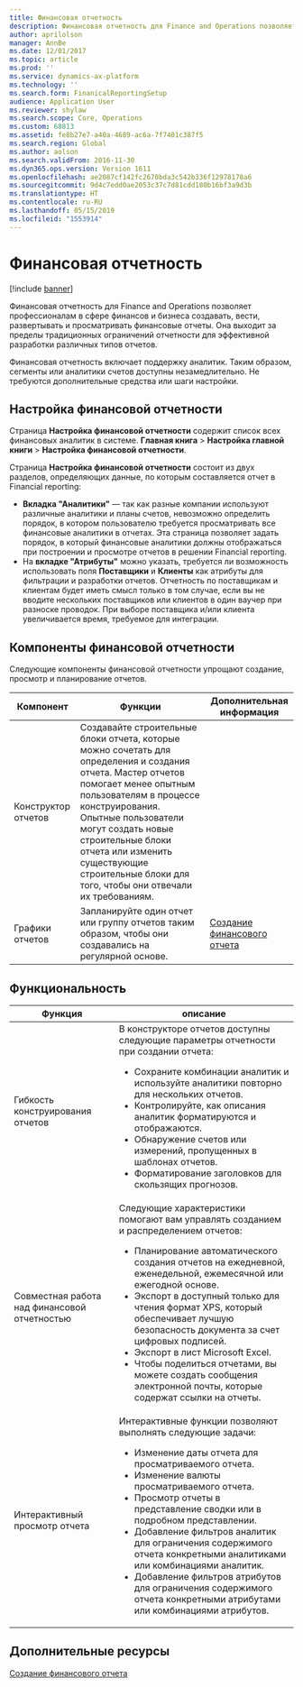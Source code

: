 ```yaml
---
title: Финансовая отчетность
description: Финансовая отчетность для Finance and Operations позволяет профессионалам в сфере финансов и бизнеса создавать, вести, развертывать и просматривать финансовые отчеты. Она выходит за пределы традиционных ограничений отчетности для эффективной разработки различных типов отчетов.
author: aprilolson
manager: AnnBe
ms.date: 12/01/2017
ms.topic: article
ms.prod: ''
ms.service: dynamics-ax-platform
ms.technology: ''
ms.search.form: FinanicalReportingSetup
audience: Application User
ms.reviewer: shylaw
ms.search.scope: Core, Operations
ms.custom: 68813
ms.assetid: fe8b27e7-a40a-4689-ac6a-7f7401c387f5
ms.search.region: Global
ms.author: aolson
ms.search.validFrom: 2016-11-30
ms.dyn365.ops.version: Version 1611
ms.openlocfilehash: ae2087cf142fc2670bda3c542b336f12978178a6
ms.sourcegitcommit: 9d4c7edd0ae2053c37c7d81cdd180b16bf3a9d3b
ms.translationtype: HT
ms.contentlocale: ru-RU
ms.lasthandoff: 05/15/2019
ms.locfileid: "1553914"
---
```

# <a name="financial-reporting"></a>Финансовая отчетность

[!include [banner](../includes/banner.md)]

Финансовая отчетность для Finance and Operations позволяет профессионалам в сфере финансов и бизнеса создавать, вести, развертывать и просматривать финансовые отчеты. Она выходит за пределы традиционных ограничений отчетности для эффективной разработки различных типов отчетов.

Финансовая отчетность включает поддержку аналитик. Таким образом, сегменты или аналитики счетов доступны незамедлительно. Не требуются дополнительные средства или шаги настройки.

## <a name="financial-reporting-setup"></a>Настройка финансовой отчетности
Страница **Настройка финансовой отчетности** содержит список всех финансовых аналитик в системе. **Главная книга** \> **Настройка главной книги** \> **Настройка финансовой отчетности**.

Страница **Настройка финансовой отчетности** состоит из двух разделов, определяющих данные, по которым составляется отчет в Financial reporting:

- **Вкладка "Аналитики"** — так как разные компании используют различные аналитики и планы счетов, невозможно определить порядок, в котором пользователю требуется просматривать все финансовые аналитики в отчетах. Эта страница позволяет задать порядок, в который финансовые аналитики должны отображаться при построении и просмотре отчетов в решении Financial reporting.
- На **вкладке "Атрибуты"** можно указать, требуется ли возможность использовать поля **Поставщики** и **Клиенты** как атрибуты для фильтрации и разработки отчетов. Отчетность по поставщикам и клиентам будет иметь смысл только в том случае, если вы не вводите нескольких поставщиков или клиентов в один ваучер при разноске проводок. При выборе поставщика и/или клиента увеличивается время, требуемое для интеграции.

## <a name="financial-reporting-components"></a>Компоненты финансовой отчетности
Следующие компоненты финансовой отчетности упрощают создание, просмотр и планирование отчетов.

| Компонент        | Функции | Дополнительная информация |
|------------------|-----------|------------------------|
| Конструктор отчетов  | Создавайте строительные блоки отчета, которые можно сочетать для определения и создания отчета. Мастер отчетов помогает менее опытным пользователям в процессе конструирования. Опытные пользователи могут создать новые строительные блоки отчета или изменить существующие строительные блоки для того, чтобы они отвечали их требованиям. | |
| Графики отчетов | Запланируйте один отчет или группу отчетов таким образом, чтобы они создавались на регулярной основе. | [Создание финансового отчета](generate-financial-report.md) |

## <a name="features"></a>Функциональность
<table>
<thead>
<tr>
<th>Функция</th>
<th>описание</th>
</tr>
</thead>
<tbody>
<tr>
<td>Гибкость конструирования отчетов</td>
<td>В конструкторе отчетов доступны следующие параметры отчетности при создании отчета:
<ul>
<li>Сохраните комбинации аналитик и используйте аналитики повторно для нескольких отчетов.</li>
<li>Контролируйте, как описания аналитик форматируются и отображаются.</li>
<li>Обнаружение счетов или измерений, пропущенных в шаблонах отчетов.</li>
<li>Форматирование заголовков для скользящих прогнозов.</li>
</ul>
</td>
</tr>
<tr>
<td>Совместная работа над финансовой отчетностью</td>
<td>Следующие характеристики помогают вам управлять созданием и распределением отчетов:
<ul>
<li>Планирование автоматического создания отчетов на ежедневной, еженедельной, ежемесячной или ежегодной основе.</li>
<li>Экспорт в доступный только для чтения формат XPS, который обеспечивает лучшую безопасность документа за счет цифровых подписей.</li>
<li>Экспорт в лист Microsoft Excel.</li>
<li>Чтобы поделиться отчетами, вы можете создать сообщения электронной почты, которые содержат ссылки на отчеты.</li>
</ul>
</td>
</tr>
<tr>
<td>Интерактивный просмотр отчета</td>
<td>Интерактивные функции позволяют выполнять следующие задачи:
<ul>
<li>Изменение даты отчета для просматриваемого отчета.</li>
<li>Изменение валюты просматриваемого отчета.</li>
<li>Просмотр отчеты в представление сводки или в подробном представлении.</li>
<li>Добавление фильтров аналитик для ограничения содержимого отчета конкретными аналитиками или комбинациями аналитик.</li>
<li>Добавление фильтров атрибутов для ограничения содержимого отчета конкретными атрибутами или комбинациями атрибутов.</li>
</ul>
</td>
</tr>
</tbody>
</table>

## <a name="additional-resources"></a>Дополнительные ресурсы
[Создание финансового отчета](generate-financial-report.md)
